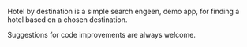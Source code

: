 Hotel by destination is a simple search engeen, demo app, for finding a hotel based on a chosen destination.


Suggestions for code improvements are always welcome.
